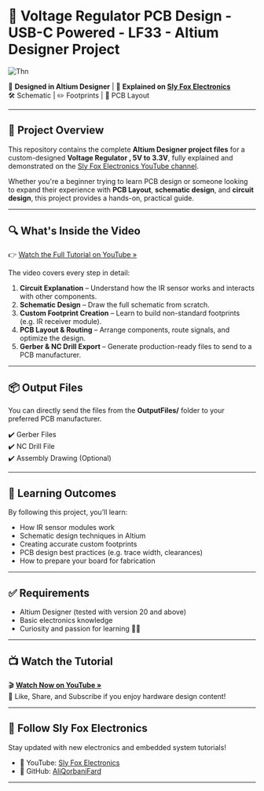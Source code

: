 # 🔧 Voltage Regulator PCB Design - USB-C Powered - LF33 - Altium Designer Project
![Thn](https://github.com/user-attachments/assets/2f5f7f9e-a4ad-434f-883b-2191f7b0e009)


📍 **Designed in Altium Designer** | 🎥 **Explained on [Sly Fox Electronics](https://www.youtube.com/@SlyFoxElectronics)**  
🛠️ Schematic | ✏️ Footprints | 📐 PCB Layout 

---

## 📌 Project Overview

This repository contains the complete **Altium Designer project files** for a custom-designed **Voltage Regulator , 5V to 3.3V**, fully explained and demonstrated on the [Sly Fox Electronics YouTube channel](https://www.youtube.com/@SlyFoxElectronics).

Whether you're a beginner trying to learn PCB design or someone looking to expand their experience with **PCB Layout**, **schematic design**, and **circuit design**, this project provides a hands-on, practical guide.

---

## 🔍 What's Inside the Video

👉 [Watch the Full Tutorial on YouTube »](https://www.youtube.com/watch?v=VesYE3T5bqg)

The video covers every step in detail:

1. **Circuit Explanation** – Understand how the IR sensor works and interacts with other components.
2. **Schematic Design** – Draw the full schematic from scratch.
3. **Custom Footprint Creation** – Learn to build non-standard footprints (e.g. IR receiver module).
4. **PCB Layout & Routing** – Arrange components, route signals, and optimize the design.
5. **Gerber & NC Drill Export** – Generate production-ready files to send to a PCB manufacturer.

---


## 📦 Output Files

You can directly send the files from the **OutputFiles/** folder to your preferred PCB manufacturer.

✔️ Gerber Files  
✔️ NC Drill File  
✔️ Assembly Drawing (Optional)

---

## 🧠 Learning Outcomes

By following this project, you’ll learn:

- How IR sensor modules work
- Schematic design techniques in Altium
- Creating accurate custom footprints
- PCB design best practices (e.g. trace width, clearances)
- How to prepare your board for fabrication

---

## ✅ Requirements

- Altium Designer (tested with version 20 and above)
- Basic electronics knowledge
- Curiosity and passion for learning 🧠✨

---

## 📺 Watch the Tutorial

🎬 **[Watch Now on YouTube »](https://www.youtube.com/watch?v=VesYE3T5bqg)**  
📌 Like, Share, and Subscribe if you enjoy hardware design content!


---

## 🔗 Follow Sly Fox Electronics

Stay updated with new electronics and embedded system tutorials!

- 🔴 YouTube: [Sly Fox Electronics](https://www.youtube.com/@SlyFoxElectronics)
- 💬 GitHub: [AliQorbaniFard](https://github.com/AliQorbaniFard)

---
